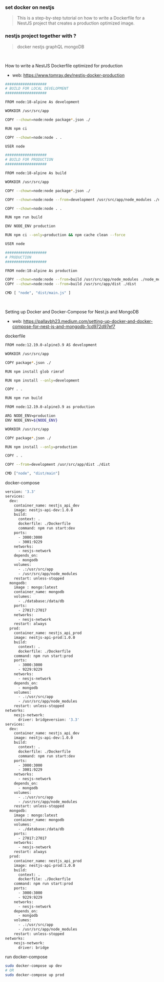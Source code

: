 ### set docker on nestjs
> This is a step-by-step tutorial on how to write a Dockerfile for a NestJS project that creates a production optimized image.

### nestjs project together with ?
> docker nestjs graphQL mongoDB



</br>



How to write a NestJS Dockerfile optimized for production
- web: https://www.tomray.dev/nestjs-docker-production

```bash
###################
# BUILD FOR LOCAL DEVELOPMENT
###################

FROM node:18-alpine As development

WORKDIR /usr/src/app

COPY --chown=node:node package*.json ./

RUN npm ci

COPY --chown=node:node . .

USER node

###################
# BUILD FOR PRODUCTION
###################

FROM node:18-alpine As build

WORKDIR /usr/src/app

COPY --chown=node:node package*.json ./

COPY --chown=node:node --from=development /usr/src/app/node_modules ./node_modules

COPY --chown=node:node . .

RUN npm run build

ENV NODE_ENV production

RUN npm ci --only=production && npm cache clean --force

USER node

###################
# PRODUCTION
###################

FROM node:18-alpine As production

COPY --chown=node:node --from=build /usr/src/app/node_modules ./node_modules
COPY --chown=node:node --from=build /usr/src/app/dist ./dist

CMD [ "node", "dist/main.js" ]

```



</br>



Setting up Docker and Docker-Compose for Nest.js and MongoDB
- web: https://pallavbh23.medium.com/setting-up-docker-and-docker-compose-for-nest-js-and-mongodb-1cd972d97ef7

dockerfile
```bash
FROM node:12.19.0-alpine3.9 AS development

WORKDIR /usr/src/app

COPY package*.json ./

RUN npm install glob rimraf

RUN npm install --only=development

COPY . .

RUN npm run build

FROM node:12.19.0-alpine3.9 as production

ARG NODE_ENV=production
ENV NODE_ENV=${NODE_ENV}

WORKDIR /usr/src/app

COPY package*.json ./

RUN npm install --only=production

COPY . .

COPY --from=development /usr/src/app/dist ./dist

CMD ["node", "dist/main"]
```

docker-compose
```bash
version: '3.3'
services:
  dev:
    container_name: nestjs_api_dev
    image: nestjs-api-dev:1.0.0
    build:
      context: .
      dockerfile: ./Dockerfile
      command: npm run start:dev
    ports:
      - 3000:3000
      - 3001:9229
    networks:
      - nesjs-network
    depends_on:
      - mongodb
    volumes:
      - .:/usr/src/app
      - /usr/src/app/node_modules
    restart: unless-stopped
  mongodb:
    image : mongo:latest
    container_name: mongodb
    volumes:
      - ./database:/data/db
    ports:
      - 27017:27017
    networks:
      - nesjs-network
    restart: always
  prod:
    container_name: nestjs_api_prod
    image: nestjs-api-prod:1.0.0
    build:
      context: .
      dockerfile: ./Dockerfile
    command: npm run start:prod
    ports:
      - 3000:3000
      - 9229:9229
    networks:
      - nesjs-network
    depends_on:
      - mongodb
    volumes:
      - .:/usr/src/app
      - /usr/src/app/node_modules
    restart: unless-stopped
networks:
    nesjs-network:
      driver: bridgeversion: '3.3'
services:
  dev:
    container_name: nestjs_api_dev
    image: nestjs-api-dev:1.0.0
    build:
      context: .
      dockerfile: ./Dockerfile
      command: npm run start:dev
    ports:
      - 3000:3000
      - 3001:9229
    networks:
      - nesjs-network
    depends_on:
      - mongodb
    volumes:
      - .:/usr/src/app
      - /usr/src/app/node_modules
    restart: unless-stopped
  mongodb:
    image : mongo:latest
    container_name: mongodb
    volumes:
      - ./database:/data/db
    ports:
      - 27017:27017
    networks:
      - nesjs-network
    restart: always
  prod:
    container_name: nestjs_api_prod
    image: nestjs-api-prod:1.0.0
    build:
      context: .
      dockerfile: ./Dockerfile
    command: npm run start:prod
    ports:
      - 3000:3000
      - 9229:9229
    networks:
      - nesjs-network
    depends_on:
      - mongodb
    volumes:
      - .:/usr/src/app
      - /usr/src/app/node_modules
    restart: unless-stopped
networks:
    nesjs-network:
      driver: bridge
```

run docker-compose
```bash
sudo docker-compose up dev
# OR
sudo docker-compose up prod
```